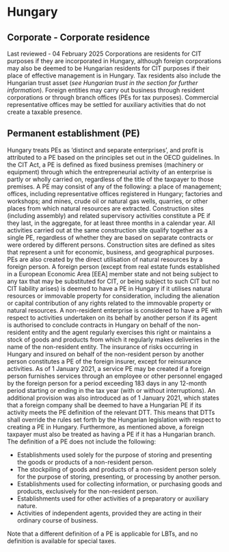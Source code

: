 # Hungary
## Corporate - Corporate residence
Last reviewed - 04 February 2025
Corporations are residents for CIT purposes if they are incorporated in Hungary, although foreign corporations may also be deemed to be Hungarian residents for CIT purposes if their place of effective management is in Hungary. Tax residents also include the Hungarian trust asset (_see Hungarian trust in the_ _section for further information_).
Foreign entities may carry out business through resident corporations or through branch offices (PEs for tax purposes). Commercial representative offices may be settled for auxiliary activities that do not create a taxable presence.
## Permanent establishment (PE)
Hungary treats PEs as ‘distinct and separate enterprises’, and profit is attributed to a PE based on the principles set out in the OECD guidelines.
In the CIT Act, a PE is defined as fixed business premises (machinery or equipment) through which the entrepreneurial activity of an enterprise is partly or wholly carried on, regardless of the title of the taxpayer to those premises. A PE may consist of any of the following: a place of management; offices, including representative offices registered in Hungary; factories and workshops; and mines, crude oil or natural gas wells, quarries, or other places from which natural resources are extracted.
Construction sites (including assembly) and related supervisory activities constitute a PE if they last, in the aggregate, for at least three months in a calendar year. All activities carried out at the same construction site qualify together as a single PE, regardless of whether they are based on separate contracts or were ordered by different persons. Construction sites are defined as sites that represent a unit for economic, business, and geographical purposes.
PEs are also created by the direct utilisation of natural resources by a foreign person. A foreign person (except from real estate funds established in a European Economic Area [EEA] member state and not being subject to any tax that may be substituted for CIT, or being subject to such CIT but no CIT liability arises) is deemed to have a PE in Hungary if it utilises natural resources or immovable property for consideration, including the alienation or capital contribution of any rights related to the immovable property or natural resources.
A non-resident enterprise is considered to have a PE with respect to activities undertaken on its behalf by another person if its agent is authorised to conclude contracts in Hungary on behalf of the non-resident entity and the agent regularly exercises this right or maintains a stock of goods and products from which it regularly makes deliveries in the name of the non-resident entity.
The insurance of risks occurring in Hungary and insured on behalf of the non-resident person by another person constitutes a PE of the foreign insurer, except for reinsurance activities.
As of 1 January 2021, a service PE may be created if a foreign person furnishes services through an employee or other personnel engaged by the foreign person for a period exceeding 183 days in any 12-month period starting or ending in the tax year (with or without interruptions).
An additional provision was also introduced as of 1 January 2021, which states that a foreign company shall be deemed to have a Hungarian PE if its activity meets the PE definition of the relevant DTT. This means that DTTs shall override the rules set forth by the Hungarian legislation with respect to creating a PE in Hungary.
Furthermore, as mentioned above, a foreign taxpayer must also be treated as having a PE if it has a Hungarian branch.
The definition of a PE does not include the following:
  * Establishments used solely for the purpose of storing and presenting the goods or products of a non-resident person.
  * The stockpiling of goods and products of a non-resident person solely for the purpose of storing, presenting, or processing by another person.
  * Establishments used for collecting information, or purchasing goods and products, exclusively for the non-resident person.
  * Establishments used for other activities of a preparatory or auxiliary nature.
  * Activities of independent agents, provided they are acting in their ordinary course of business.


Note that a different definition of a PE is applicable for LBTs, and no definition is available for special taxes.
